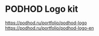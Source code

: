 # PODHOD Logo kit
https://podhod.ru/portfolio/podhod-logo
https://podhod.ru/portfolio/podhod-logo-en
